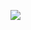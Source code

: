 ![](https://media.discordapp.net/attachments/1279219608510795817/1311090512928702545/1e143aa9-9b12-459a-b976-a6b972260bcf.gif?ex=674797b1&is=67464631&hm=859eaf5933e18e5f9f541f203c8b3596a46707f561d94f0ef88f47944458f03d&=&width=600&height=80)
